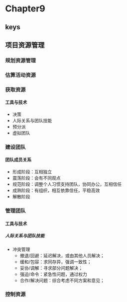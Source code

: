 <!--
 * @Author: your name
 * @Date: 2020-09-22 09:19:41
 * @LastEditTime: 2020-10-23 16:49:40
 * @LastEditors: Please set LastEditors
 * @Description: In User Settings Edit
 * @FilePath: \PMP\知识点\Chapter6\index.md
-->

# Chapter9

## keys

## 项目资源管理

### 规划资源管理

### 估算活动资源

### 获取资源

#### 工具与技术

- 决策
- 人际关系与团队技能
- 预分派
- 虚拟团队

### 建设团队

#### 团队成员关系

- 形成阶段：互相独立
- 震荡阶段：会有不同观点
- 规范阶段：调整个人习惯支持团队，协同办公，互相信任
- 成熟阶段：有组织，相互依靠信任，平稳高效
- 解散阶段

### 管理团队

#### 工具与技术

##### 人际关系与团队技能

- 冲突管理
  - 撤退/回避：延迟解决，或由其他人员解决；
  - 缓和/包容：求同存异，强调一致性；
  - 妥协/调解：寻求部分问题解决；
  - 强迫/命令：紧急性问题，通过权力
  - 合作/解决问题：综合考虑不同方案和意见；

### 控制资源

